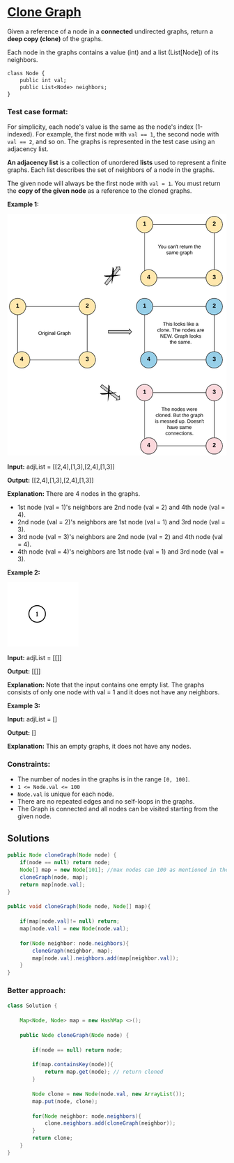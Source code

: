# [Clone Graph](https://leetcode.com/problems/clone-graph/description/)

Given a reference of a node in a **connected** undirected graphs, return a **deep copy (clone)** of the graphs.

Each node in the graphs contains a value (int) and a list (List[Node]) of its neighbors.

```
class Node {
    public int val;
    public List<Node> neighbors;
}
```


 ### Test case format:

For simplicity, each node's value is the same as the node's index (1-indexed). 
For example, the first node with `val == 1`, the second node with `val == 2`, and so on. The graphs is represented in the test case using an adjacency list.

**An adjacency list** is a collection of unordered **lists** used to represent a finite graphs. 
Each list describes the set of neighbors of a node in the graphs.

The given node will always be the first node with `val = 1`. 
You must return the **copy of the given node** as a reference to the cloned graphs.

 **Example 1:**
 
![img_2.png](resources/img_2.png)

**Input:** adjList = [[2,4],[1,3],[2,4],[1,3]]

**Output:** [[2,4],[1,3],[2,4],[1,3]]

**Explanation:** There are 4 nodes in the graphs.

* 1st node (val = 1)'s neighbors are 2nd node (val = 2) and 4th node (val = 4).
* 2nd node (val = 2)'s neighbors are 1st node (val = 1) and 3rd node (val = 3).
* 3rd node (val = 3)'s neighbors are 2nd node (val = 2) and 4th node (val = 4).
* 4th node (val = 4)'s neighbors are 1st node (val = 1) and 3rd node (val = 3).

**Example 2:**

![img_3.png](resources/img_3.png)

**Input:** adjList = [[]]

**Output:** [[]]

**Explanation:** Note that the input contains one empty list. The graphs consists of only one node with val = 1 and it does not have any neighbors.

**Example 3:**

**Input:** adjList = []

**Output:** []

**Explanation:** This an empty graphs, it does not have any nodes.


### Constraints:

* The number of nodes in the graphs is in the range `[0, 100]`.
* `1 <= Node.val <= 100`
* `Node.val` is unique for each node.
* There are no repeated edges and no self-loops in the graphs.
* The Graph is connected and all nodes can be visited starting from the given node.

## Solutions

```java
public Node cloneGraph(Node node) {
    if(node == null) return node;
    Node[] map = new Node[101]; //max nodes can 100 as mentioned in the problem
    cloneGraph(node, map);
    return map[node.val];
}

public void cloneGraph(Node node, Node[] map){

    if(map[node.val]!= null) return;
    map[node.val] = new Node(node.val);
    
    for(Node neighbor: node.neighbors){
        cloneGraph(neighbor, map);
        map[node.val].neighbors.add(map[neighbor.val]);
    }
}
```
### Better approach:

```java
class Solution {
    
    Map<Node, Node> map = new HashMap <>(); 
    
    public Node cloneGraph(Node node) {
        
        if(node == null) return node; 
        
        if(map.containsKey(node)){
            return map.get(node); // return cloned 
        }
        
        Node clone = new Node(node.val, new ArrayList()); 
        map.put(node, clone); 
        
        for(Node neighbor: node.neighbors){
            clone.neighbors.add(cloneGraph(neighbor)); 
        }
        return clone; 
    }
}
```